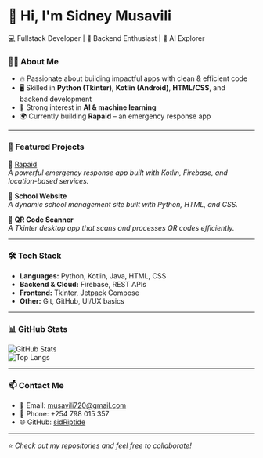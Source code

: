 # 👋 Hi, I'm Sidney Musavili  

💻 Fullstack Developer | 🚀 Backend Enthusiast | 🤖 AI Explorer  

### 👨‍💻 About Me
- 🔥 Passionate about building impactful apps with clean & efficient code  
- 🖥️ Skilled in **Python (Tkinter)**, **Kotlin (Android)**, **HTML/CSS**, and backend development  
- 🤖 Strong interest in **AI & machine learning**  
- 🌍 Currently building **Rapaid** – an emergency response app  

---

### 🚀 Featured Projects
🔹 [Rapaid](https://github.com/sidRiptide/rapaid)  
*A powerful emergency response app built with Kotlin, Firebase, and location-based services.*  

🔹 **School Website**  
*A dynamic school management site built with Python, HTML, and CSS.*  

🔹 **QR Code Scanner**  
*A Tkinter desktop app that scans and processes QR codes efficiently.*  

---

### 🛠️ Tech Stack
- **Languages:** Python, Kotlin, Java, HTML, CSS  
- **Backend & Cloud:** Firebase, REST APIs  
- **Frontend:** Tkinter, Jetpack Compose  
- **Other:** Git, GitHub, UI/UX basics  

---

### 📊 GitHub Stats
![GitHub Stats](https://github-readme-stats.vercel.app/api?username=sidRiptide&show_icons=true&theme=tokyonight)  
![Top Langs](https://github-readme-stats.vercel.app/api/top-langs/?username=sidRiptide&layout=compact&theme=tokyonight)  

---

### 📫 Contact Me
- 📧 Email: musavili720@gmail.com  
- 📱 Phone: +254 798 015 357  
- 🌐 GitHub: [sidRiptide](https://github.com/sidRiptide)  

---
⭐️ *Check out my repositories and feel free to collaborate!*  
